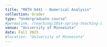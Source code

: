 ```yaml
---
title: "MATH 8441 - Numerical Analysis"
collection: Grader
type: "Undergraduate course"
#permalink: /teaching/2014-spring-teaching-1
venue: "University of Minnesota"
date: Fall 2023
#location: "University of Minnesota"
---
```

